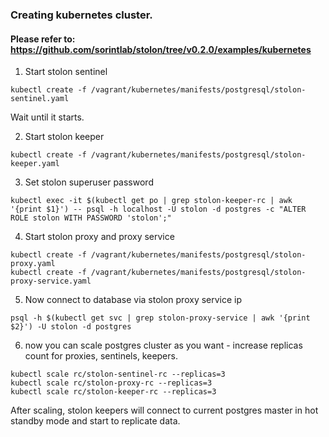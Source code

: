 

### Creating kubernetes cluster.

#### Please refer to: https://github.com/sorintlab/stolon/tree/v0.2.0/examples/kubernetes

1) Start stolon sentinel
```shell
kubectl create -f /vagrant/kubernetes/manifests/postgresql/stolon-sentinel.yaml
```
Wait until it starts.

2) Start stolon keeper
```shell
kubectl create -f /vagrant/kubernetes/manifests/postgresql/stolon-keeper.yaml
```

3) Set stolon superuser password
```shell
kubectl exec -it $(kubectl get po | grep stolon-keeper-rc | awk '{print $1}') -- psql -h localhost -U stolon -d postgres -c "ALTER ROLE stolon WITH PASSWORD 'stolon';"
```

4) Start stolon proxy and proxy service
```shell
kubectl create -f /vagrant/kubernetes/manifests/postgresql/stolon-proxy.yaml
kubectl create -f /vagrant/kubernetes/manifests/postgresql/stolon-proxy-service.yaml
```

5) Now connect to database via stolon proxy service ip
```shell
psql -h $(kubectl get svc | grep stolon-proxy-service | awk '{print $2}') -U stolon -d postgres
```

6) now you can scale postgres cluster as you want - increase replicas count for proxies, sentinels, keepers.
```shell
kubectl scale rc/stolon-sentinel-rc --replicas=3
kubectl scale rc/stolon-proxy-rc --replicas=3
kubectl scale rc/stolon-keeper-rc --replicas=3
```

After scaling, stolon keepers will connect to current postgres master in hot standby mode and start to replicate data.

